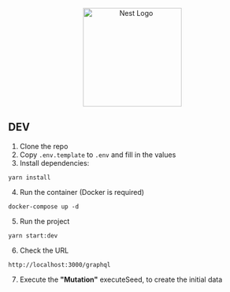 <p align="center">
  <a href="http://nestjs.com/" target="blank"><img src="https://nestjs.com/img/logo-small.svg" width="200" alt="Nest Logo" /></a>
</p>

## DEV

1. Clone the repo
2. Copy ```.env.template``` to `.env` and fill in the values
3. Install dependencies: 
```
yarn install
```
4. Run the container (Docker is required)
```
docker-compose up -d
```
5. Run the project
```
yarn start:dev
```
6. Check the URL
```
http://localhost:3000/graphql
```
7. Execute the __"Mutation"__ executeSeed, to create the initial data



